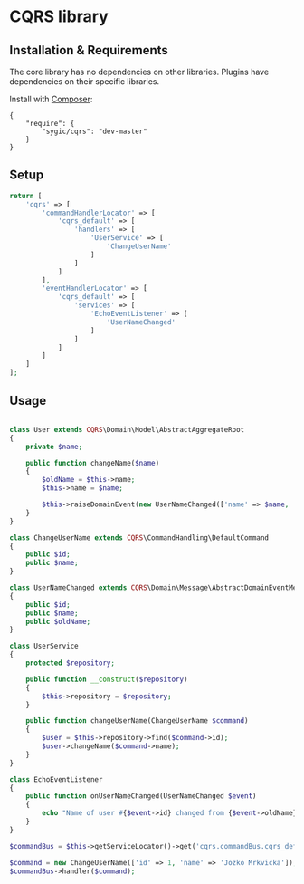 # CQRS library


## Installation & Requirements

The core library has no dependencies on other libraries. Plugins have dependencies on their specific libraries.

Install with [Composer](http://getcomposer.org):

    {
        "require": {
            "sygic/cqrs": "dev-master"
        }
    }

## Setup
```php
return [
    'cqrs' => [
        'commandHandlerLocator' => [
            'cqrs_default' => [
                'handlers' => [
                    'UserService' => [
                        'ChangeUserName'
                    ]
                ]
            ]
        ],
        'eventHandlerLocator' => [
            'cqrs_default' => [
                'services' => [
                    'EchoEventListener' => [
                        'UserNameChanged'
                    ]
                ]
            ]
        ]
    ]
];
```



## Usage

```php

class User extends CQRS\Domain\Model\AbstractAggregateRoot
{
    private $name;

    public function changeName($name)
    {
        $oldName = $this->name;
        $this->name = $name;

        $this->raiseDomainEvent(new UserNameChanged(['name' => $name, 'oldName' => $name]));
    }
}

class ChangeUserName extends CQRS\CommandHandling\DefaultCommand
{
    public $id;
    public $name;
}

class UserNameChanged extends CQRS\Domain\Message\AbstractDomainEventMessage
{
    public $id;
    public $name;
    public $oldName;
}

class UserService
{
    protected $repository;

    public function __construct($repository)
    {
        $this->repository = $repository;
    }

    public function changeUserName(ChangeUserName $command)
    {
        $user = $this->repository->find($command->id);
        $user->changeName($command->name);
    }
}

class EchoEventListener
{
    public function onUserNameChanged(UserNameChanged $event)
    {
        echo "Name of user #{$event->id} changed from {$event->oldName} to {$event->name}.\n";
    }
}

$commandBus = $this->getServiceLocator()->get('cqrs.commandBus.cqrs_default');

$command = new ChangeUserName(['id' => 1, 'name' => 'Jozko Mrkvicka']);
$commandBus->handler($command);
```
